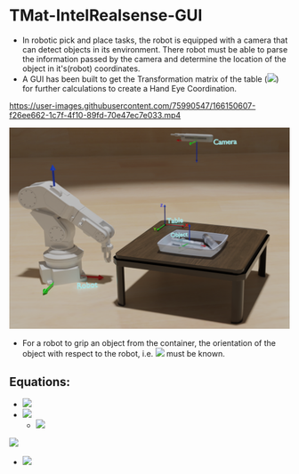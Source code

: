 # TMat-IntelRealsense-GUI


- In robotic pick and place tasks, the robot is equipped with a camera that can detect objects in its environment. There robot must be able to parse the information passed by the camera and determine the location of the object in it's(robot) coordinates. 
- A GUI has been built to get the Transformation matrix of the table (![](https://latex.codecogs.com/svg.image?{\color{DarkOrange}&space;T_{Table-Camera}})) for further calculations to create a Hand Eye Coordination.

https://user-images.githubusercontent.com/75990547/166150607-f26ee662-1c7f-4f10-89fd-70e47ec7e033.mp4
 
![Image](/Demo.png)

- For a robot to grip an object from the container, the orientation of the object with respect to the robot, i.e. ![](https://latex.codecogs.com/svg.image?{\color{DarkOrange}T_{Obj-Rob}}) must be known. 




## Equations:


  - ![](https://latex.codecogs.com/svg.image?{\color{DarkOrange}T_{Object-Robot}&space;=&space;T_{Object-Table}*T_{Table-Robot}&space;&space;\to&space;(1)&space;&space;})
  - ![](https://latex.codecogs.com/svg.image?{\color{DarkOrange}T_{Object-Camera}&space;=&space;T_{Table-Camera}*T_{Object-Table}\to(2)})
    - ![](https://latex.codecogs.com/svg.image?{\color{DarkOrange}T_{Object-Table}=T_{Table-Camera}^{-1}*T_{Object-Camera}\to(2.1)})

![](https://latex.codecogs.com/svg.image?&space;{\color{DarkOrange}&space;\textup{Substituting&space;(2.1)&space;in&space;(1)}&space;&space;})
- ![](https://latex.codecogs.com/svg.image?{\color{DarkOrange}T_{Object-Robot}&space;=&space;T_{Table-Camera}^{-1}*T_{Object-Camera}*T_{Table-Robot}}&space;)


